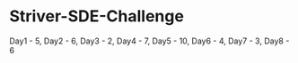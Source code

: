# Striver-SDE-Challenge

Day1 - 5,
Day2 - 6,
Day3 - 2,
Day4 - 7,
Day5 - 10,
Day6 - 4,
Day7 - 3,
Day8 - 6
